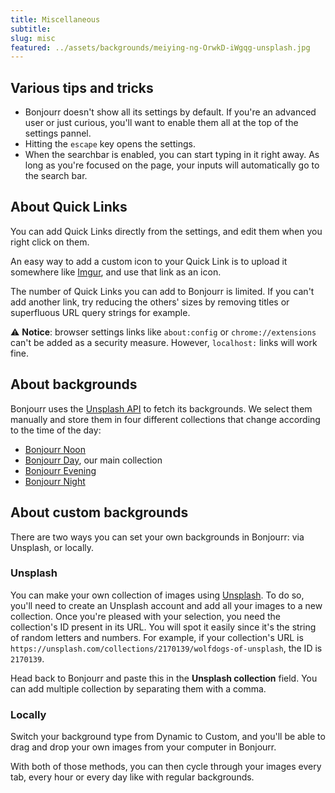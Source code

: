 ```yaml
---
title: Miscellaneous
subtitle: 
slug: misc
featured: ../assets/backgrounds/meiying-ng-OrwkD-iWgqg-unsplash.jpg
---
```


## Various tips and tricks
- Bonjourr doesn't show all its settings by default. If you're an advanced user or just curious, you'll want to enable them all at the top of the settings pannel.
- Hitting the `escape` key opens the settings.
- When the searchbar is enabled, you can start typing in it right away. As long as you're focused on the page, your inputs will automatically go to the search bar.

## About Quick Links
You can add Quick Links directly from the settings, and edit them when you right click on them.

An easy way to add a custom icon to your Quick Link is to upload it somewhere like [Imgur](https://imgur.com/), and use that link as an icon.

The number of Quick Links you can add to Bonjourr is limited. If you can't add another link, try reducing the others' sizes by removing titles or superfluous URL query strings for example.

⚠️ **Notice**: browser settings links like `about:config` or `chrome://extensions` can't be added as a security measure. However, `localhost:` links will work fine.

## About backgrounds
Bonjourr uses the [Unsplash API](https://unsplash.com/developers) to fetch its backgrounds. We select them manually and store them in four different collections that change according to the time of the day:
- [Bonjourr Noon](https://unsplash.com/collections/yDjgRh1iqkQ/bonjourr-backgrounds-(noon))
- [Bonjourr Day](https://unsplash.com/collections/4933370/bonjourr-backgrounds-(day)), our main collection
- [Bonjourr Evening](https://unsplash.com/collections/2nVzlQADDIE/bonjourr-backgrounds-(evening))
- [Bonjourr Night](https://unsplash.com/collections/VI5sx2SDQUg/bonjourr-backgrounds-(night))

## About custom backgrounds
There are two ways you can set your own backgrounds in Bonjourr: via Unsplash, or locally.

### Unsplash
You can make your own collection of images using [Unsplash](https://unsplash.com/). To do so, you'll need to create an Unsplash account and add all your images to a new collection. Once you're pleased with your selection, you need the collection's ID present in its URL. You will spot it easily since it's the string of random letters and numbers. For example, if your collection's URL is `https://unsplash.com/collections/2170139/wolfdogs-of-unsplash`, the ID is `2170139`.

Head back to Bonjourr and paste this in the **Unsplash collection** field. You can add multiple collection by separating them with a comma.

### Locally
Switch your background type from Dynamic to Custom, and you'll be able to drag and drop your own images from your computer in Bonjourr.

With both of those methods, you can then cycle through your images every tab, every hour or every day like with regular backgrounds.